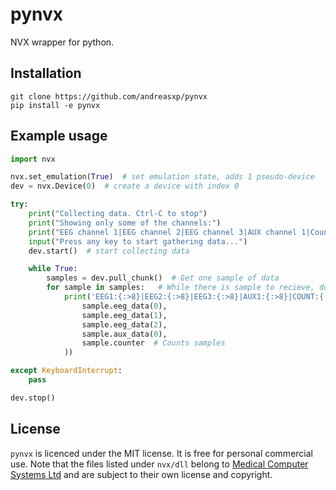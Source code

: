 # pynvx
NVX wrapper for python.

## Installation
```
git clone https://github.com/andreasxp/pynvx
pip install -e pynvx
```

## Example usage
```python
import nvx

nvx.set_emulation(True)  # set emulation state, adds 1 pseudo-device
dev = nvx.Device(0)  # create a device with index 0

try:
    print("Collecting data. Ctrl-C to stop")
    print("Showing only some of the channels:")
    print("EEG channel 1|EEG channel 2|EEG channel 3|AUX channel 1|Counter")
    input("Press any key to start gathering data...")
    dev.start()  # start collecting data

    while True:
        samples = dev.pull_chunk()  # Get one sample of data
        for sample in samples:   # While there is sample to recieve, do stuff with it
            print('EEG1:{:>8}|EEG2:{:>8}|EEG3:{:>8}|AUX1:{:>8}|COUNT:{:>8}'.format(
                sample.eeg_data(0),
                sample.eeg_data(1),
                sample.eeg_data(2),
                sample.aux_data(0),
                sample.counter  # Counts samples
            ))

except KeyboardInterrupt:
    pass

dev.stop()
```

## License
`pynvx` is licenced under the MIT license. It is free for personal commercial use. Note that the files listed under `nvx/dll` belong to [Medical Computer Systems Ltd](https://mks.ru/en/index/) and are subject to their own license and copyright.
